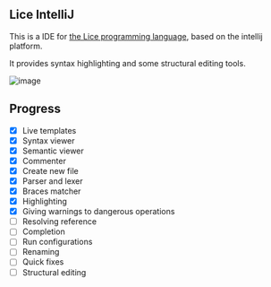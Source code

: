## Lice IntelliJ

This is a IDE for [the Lice programming language](https://github.com/lice-lang/lice),
based on the intellij platform.

It provides syntax highlighting and some structural editing tools.

![image](https://user-images.githubusercontent.com/16398479/34461046-d85aa50e-ee5a-11e7-8f22-0c854291037a.png)

## Progress

+ [X] Live templates
+ [X] Syntax viewer
+ [X] Semantic viewer
+ [X] Commenter
+ [X] Create new file
+ [X] Parser and lexer
+ [X] Braces matcher
+ [X] Highlighting
+ [X] Giving warnings to dangerous operations
+ [ ] Resolving reference
+ [ ] Completion
+ [ ] Run configurations
+ [ ] Renaming
+ [ ] Quick fixes
+ [ ] Structural editing
